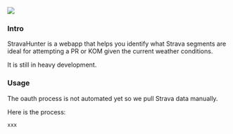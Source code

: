 ![](demo.2.gif)

### Intro

StravaHunter is a webapp that helps you identify what Strava segments are ideal for attempting a
PR or KOM given the current weather conditions.

It is still in heavy development.

### Usage

The oauth process is not automated yet so we pull Strava data manually.

Here is the process:

```
xxx
```
